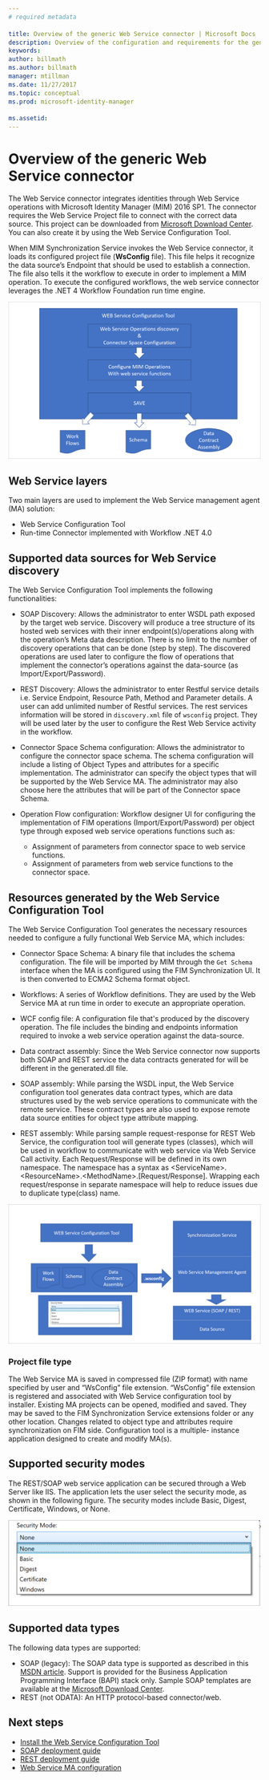 ```yaml
---
# required metadata

title: Overview of the generic Web Service connector | Microsoft Docs
description: Overview of the configuration and requirements for the generic Web Service connector.
keywords:
author: billmath
ms.author: billmath
manager: mtillman
ms.date: 11/27/2017
ms.topic: conceptual
ms.prod: microsoft-identity-manager

ms.assetid: 
---
```


# Overview of the generic Web Service connector

The Web Service connector integrates identities through Web Service operations with Microsoft Identity Manager (MIM) 2016 SP1. The connector requires the Web Service Project file to connect with the correct data source. This project can be downloaded from [Microsoft Download Center](http://go.microsoft.com/fwlink/?LinkID=235883). You can also create it by using the Web Service Configuration Tool.

When MIM Synchronization Service invokes the Web Service connector, it loads its configured project file (**WsConfig** file). This file helps it recognize the data source’s Endpoint that should be used to establish a connection. The file also tells it the workflow to execute in order to implement a MIM operation. To execute the configured workflows, the web service connector leverages the .NET 4 Workflow Foundation run time engine.

![Workflow](media/microsoft-identity-manager-2016-ma-ws/workflow.png)

## Web Service layers

Two main layers are used to implement the Web Service management agent (MA) solution: 

- Web Service Configuration Tool
- Run-time Connector implemented with Workflow .NET 4.0

## Supported data sources for Web Service discovery

The Web Service Configuration Tool implements the following functionalities:

- SOAP Discovery: Allows the administrator to enter WSDL path exposed by the target web service. Discovery will produce a tree structure of its hosted web services with their inner  endpoint(s)/operations along with the operation’s Meta data description. There is no limit to the number of discovery operations that can be done (step by step). The discovered operations  are used later to configure the flow of operations that implement the connector’s operations against the data-source (as Import/Export/Password).

- REST Discovery: Allows the administrator to enter Restful service details i.e. Service Endpoint, Resource Path, Method and Parameter details. A user can add unlimited number of Restful services. The rest services information will be stored in ```discovery.xml``` file of ```wsconfig``` project. They will be used later by the user to configure the Rest Web Service activity in the workflow.

- Connector Space Schema configuration: Allows the administrator to configure the connector space schema. The schema configuration will include a listing of Object Types and attributes for a specific implementation. The administrator can specify the object types that will be supported by the Web Service MA. The administrator may also choose here the attributes that will be part of the Connector space Schema.

- Operation Flow configuration: Workflow designer UI for configuring the implementation of FIM operations (Import/Export/Password) per object type through exposed web service operations functions such as:

    - Assignment of parameters from connector space to web service functions.
    - Assignment of parameters from web service functions to the connector space.

## Resources generated by the Web Service Configuration Tool

The Web Service Configuration Tool generates the necessary resources needed to configure a fully functional Web Service MA, which includes:

- Connector Space Schema: A binary file that includes the schema configuration. The file will be imported by MIM through the ```Get Schema``` interface when the MA is configured using the FIM Synchronization UI. It is then converted to ECMA2 Schema format object.

- Workflows: A series of Workflow definitions. They are used by the Web Service MA at run time in order to execute an appropriate operation.

- WCF config file: A configuration file that's produced by the discovery operation. The file includes the binding and endpoints information required to invoke a web service operation against the data-source.

- Data contract assembly: Since the Web Service connector now supports both SOAP and REST service the data contracts generated for will be different in the generated.dll file.

- SOAP assembly: While parsing the WSDL input, the Web Service configuration tool generates data contract types, which are data structures used by the web service operations to communicate with the remote service. These contract types are also used to expose remote data source entities for object type attribute mapping.

- REST assembly: While parsing sample request-response for REST Web Service, the configuration tool will generate types (classes), which will be used in workflow to communicate with web service via Web Service Call activity. Each Request/Response will be defined in its own namespace. The namespace has a syntax as \<ServiceName\>.\<ResourceName\>.\<MethodName\>.[Request/Response]. Wrapping each request/response in separate namespace will help to reduce issues due to duplicate type(class) name.

![Workflow](media/microsoft-identity-manager-2016-ma-ws/workflow2.png)

### Project file type

The Web Service MA is saved in compressed file (ZIP format) with name specified by user and “WsConfig” file extension. “WsConfig” file extension is registered and associated with Web Service configuration tool by installer. Existing MA projects can be opened, modified and saved. They may be saved to the FIM Synchronization Service extensions folder or any other location. Changes related to object type and attributes require synchronization on FIM side.  Configuration tool is a multiple- instance application designed to create and modify MA(s).

## Supported security modes

The REST/SOAP web service application can be secured through a Web Server like IIS. The application lets the user select the security mode, as shown in the following figure. The security modes include Basic, Digest, Certificate, Windows, or None.

![Security modes](media/microsoft-identity-manager-2016-ma-ws/security-mode.png)

## Supported data types

The following data types are supported:

- SOAP (legacy): The SOAP data type is supported as described in this [MSDN article](https://msdn.microsoft.com/library/ms995800.aspx). Support is provided for the Business Application Programming Interface (BAPI) stack only. Sample SOAP templates are available at the [Microsoft Download Center](https://www.microsoft.com/en-us/download/details.aspx?id=51495).
- REST (not ODATA): An HTTP protocol-based connector/web.

## Next steps 

- [Install the Web Service Configuration Tool](microsoft-identity-manager-2016-ma-ws-install.md)
- [SOAP deployment guide](microsoft-identity-manager-2016-ma-ws-soap.md)
- [REST deployment guide](microsoft-identity-manager-2016-ma-ws-restgeneric.md)
- [Web Service MA configuration](microsoft-identity-manager-2016-ma-ws-maconfig.md)
